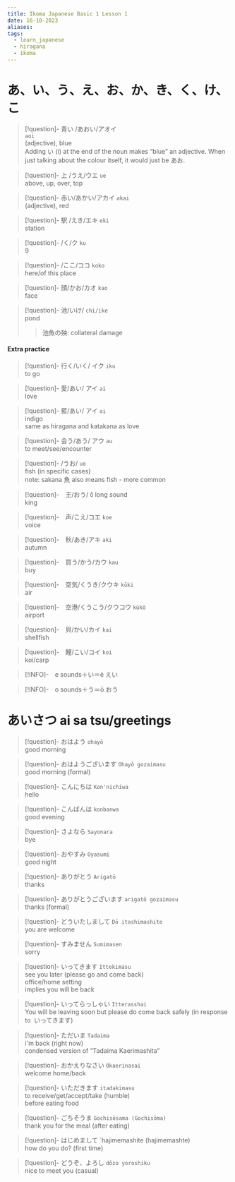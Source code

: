 ```yaml
---
title: Ikoma Japanese Basic 1 Lesson 1
date: 16-10-2023
aliases: 
tags:
  - learn_japanese
  - hiragana
  - ikoma
---
```


# あ、い、う、え、お、か、き、く、け、こ
> [!question]-  青い /あおい/アオイ   
> `aoi`   
> (adjective), blue  
> Adding い (i) at the end of the noun makes “blue” an adjective. When just talking about the colour itself, it would just be あお.  

> [!question]- 上 /うえ/ウエ
> `ue`  
> above, up, over, top
 
> [!question]- 赤い/あかい/アカイ 
> `akai`    
> (adjective), red

> [!question]- 駅 /えき/エキ 
> `eki`  
> station
 
> [!question]- /く/ク
> `ku`  
>  9
>  
 
> [!question]- /ここ/ココ 
> `koko`  
> here/of this place
 
> [!question]- 顔/かお/カオ 
> `kao`  
> face
 
> [!question]- 池/いけ/ 
> `chi/ike`  
> pond  
> >	池魚の殃: collateral damage 

#### Extra practice
> [!question]- 行く/いく/ イク
> `iku`  
> to go  

> [!question]- 愛/あい/ アイ
> `ai`  
> love  

> [!question]- 藍/あい/ アイ
> `ai`  
> indigo  
> same as hiragana and katakana as love 

> [!question]- 会う/あう/ アウ
> `au`  
> to meet/see/encounter  

> [!question]- /うお/
> `uo`  
> fish (in specific cases)  
> note: sakana 魚 also means fish - more common

> [!question]-　王/おう/
> `Ō` long sound    
> king

> [!question]-　声/こえ/コエ
> `koe`  
> voice

> [!question]-　秋/あき/アキ
> `aki`  
> autumn

> [!question]-　買う/かう/カウ
> `kau`  
> buy

> [!question]-　空気/くうき/クウキ
> `kūki`   
> air

> [!question]-　空港/くうこう/クウコウ
> `kūkō`  
> airport

> [!question]-　貝/かい/カイ
> `kai`  
> shellfish

> [!question]-　鯉/こい/コイ
> `koi`  
> koi/carp

> [!INFO]-　e sounds＋い＝ē
> えい

> [!INFO]-　o sounds＋う＝ō
> おう






# あいさつ ai sa tsu/greetings
> [!question]-  おはよう 
> `ohayō`  
> good morning

> [!question]- おはようございます 
> `Ohayō gozaimasu`  
> good morning (formal)

> [!question]- こんにちは 
> `Kon'nichiwa`   
> hello

> [!question]- こんばんは 
> `konbanwa`  
> good evening

> [!question]- さよなら 
> `Sayonara`  
> bye

> [!question]- おやすみ 
> `Oyasumi`  
> good night

> [!question]- ありがとう 
> `Arigatō`  
> thanks
 
> [!question]- ありがとうございます 
> `arigatō gozaimasu`  
> thanks (formal)

> [!question]-  どういたしまして 
> `Dō itashimashite`  
> you are welcome

> [!question]- すみません
> `Sumimasen`  
> sorry

>[!question]- いってきます
> `Ittekimasu`  
> see you later (please go and come back)  
> office/home setting  
> implies you will be back

> [!question]- いってらっしゃい
> `Itterasshai`  
> You will be leaving soon but please do come back safely (in response to  いってきます)

> [!question]- ただいま
> `Tadaima`  
> i'm back (right now)  
> condensed version of “Tadaima Kaerimashita”

> [!question]- おかえりなさい 
> `Okaerinasai`  
> welcome home/back

> [!question]- いただきます
> `itadakimasu`  
> to receive/get/accept/take (humble)  
> before eating food

> [!question]- ごちそうま 
>`Gochisōsama (Gochisōma)`  
> thank you for the meal (after eating)

> [!question]- はじめまして
> `hajimemashite (hajimemashte)  
> how do you do? (first time)

> [!question]- どうぞ、よろし 
> `dōzo yoroshiku`  
> nice to meet you (casual)
